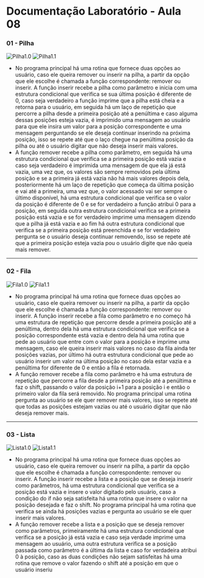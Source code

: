 # Documentação Laboratório - Aula 08

### 01 - Pilha

![Pilha1.0](https://user-images.githubusercontent.com/97108963/200974524-cab6c6b9-b022-43b8-9776-6607da866f52.PNG)
![Pilha1.1](https://user-images.githubusercontent.com/97108963/200974522-e9f9b3f5-8dbf-4f77-9290-0f6fa15dc0cf.PNG)

* No programa principal há uma rotina que fornece duas opções ao usuário, caso ele queira remover ou inserir na pilha, a partir da opção que ele escolhe é chamada a função correspondente: remover ou inserir. A função inserir recebe a pilha como parâmetro e inicia com uma estrutura condicional que verifica se sua última posição é diferente de 0, caso seja verdadeiro a função imprime que a pilha está cheia e a retorna para o usuário, em seguida há um laço de repetição que percorre a pilha desde a primeira posição até a penúltima e caso alguma dessas posições esteja vazia, é imprimido uma mensagem ao usuário para que ele insira um valor para a posição correspondente e uma mensagem perguntando se ele deseja continuar inserindo na próxima posição, isso se repete até que o laço chegue na penúltima posição da pilha ou até o usuário digitar que não deseja inserir mais valores.  
* A função remover recebe a pilha como parâmetro, em seguida há uma estrutura condicional que verifica se a primeira posição está vazia e caso seja verdadeiro é imprimida uma mensagem de que ela já está vazia, uma vez que, os valores são sempre removidos pela última posição e se a primeira já está vazia não há mais valores depois dela, posteriormente há um laço de repetição que começa da última posição e vai até a primeira, uma vez que, o valor acessado vai ser sempre o último disponível, há uma estrutura condicional que verifica se o valor da posição é diferente de 0 e se for verdadeiro a função atribui 0 para a posição, em seguida outra estrutura condicional verifica se a primeira posição está vazia e se for verdadeiro imprime uma mensagem dizendo que a pilha já está vazia e ao fim há outra estrutura condicional que verifica se a primeira posição está preenchida e se for verdadeiro pergunta se o usuário deseja continuar removendo, isso se repete até que a primeira posição esteja vazia pou o usuário digite que não queia mais remover.

---

### 02 - Fila

![Fila1.0](https://user-images.githubusercontent.com/97108963/200974526-efaa4bcd-c6fe-4c5d-b282-fea941520381.PNG)
![Fila1.1](https://user-images.githubusercontent.com/97108963/200974525-d8aa03e5-1016-4714-9617-f2cbeb31e62f.PNG)

* No programa principal há uma rotina que fornece duas opções ao usuário, caso ele queira remover ou inserir na pilha, a partir da opção que ele escolhe é chamada a função correspondente: remover ou inserir. A função inserir recebe a fila como parâmetro e no começo há uma estrutura de repetição que percorre desde a primeira posição até a penúltima, dentro dela há uma estrutura condicional que verifica se a posição correspondente está vazia e dentro dela há uma rotina que pede ao usuário que entre com o valor para a posição e imprime uma mensagem, caso ele queira inserir mais valores no caso da fila ainda ter posições vazias, por último há outra estrutura condicional que pede ao usuário inserir um valor na última posição no caso dela estar vazia e a penúltima for diferente de 0 e então a fila é retornada.  
* A função remover recebe a fila como parâmetro e há uma estrutura de repetição que percorre a fila desde a primeira posição até a penúltima e faz o shift, passando o valor da posição i+1 para a posição i e então o primeiro valor da fila será removido. No programa principal uma rotina pergunta ao usuário se ele quer remover mais valores, isso se repete até que todas as posições estejam vazias ou até o usuário digitar que não deseja remover mais.

---

### 03 - Lista

![Lista1.0](https://user-images.githubusercontent.com/97108963/200974528-d637eadc-8340-40f0-9d2e-da65dfc0faff.PNG)
![Lista1.1](https://user-images.githubusercontent.com/97108963/200974520-7db5fb4c-afae-4fa5-a2f6-1aaa448333df.PNG)

* No programa principal há uma rotina que fornece duas opções ao usuário, caso ele queira remover ou inserir na pilha, a partir da opção que ele escolhe é chamada a função correspondente: remover ou inserir. A função inserir recebe a lista e a posição que se deseja inserir como parâmetros, há uma estrutura condicional que verifica se a posição está vazia e insere o valor digitado pelo usuário, caso a condição do if não seja satisfeita há uma rotina que insere o valor na posição desejada e faz o shift. No programa principal há uma rotina que verifica se ainda há posições vazias e pergunta ao usuário se ele quer inserir mais valores.  
* A função remover recebe a lista e a posição que se deseja remover como parâmetros, primeiramente há uma estrutura condicional que verifica se a posição já está vazia e caso seja verdade imprime uma mensagem ao usuário, uma outra estrutura verifica se a posição passada como parâmetro é a última da lista e caso for verdadeira atribui 0 à posição, caso as duas condições não sejam satisfeitas há uma rotina que remove o valor fazendo o shift até a posição em que o usuário inseriu
